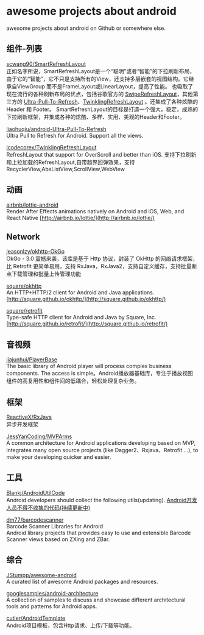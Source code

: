 
# awesome projects about android

awesome projects about android on Github or somewhere else.  


## 组件-列表

[scwang90/SmartRefreshLayout](https://github.com/scwang90/SmartRefreshLayout)  
正如名字所说，SmartRefreshLayout是一个“聪明”或者“智能”的下拉刷新布局，由于它的“智能”，它不只是支持所有的View，还支持多层嵌套的视图结构。它继承自ViewGroup 而不是FrameLayout或LinearLayout，提高了性能。
也吸取了现在流行的各种刷新布局的优点，包括谷歌官方的 [SwipeRefreshLayout](https://developer.android.com/reference/android/support/v4/widget/SwipeRefreshLayout.html)，其他第三方的 [Ultra-Pull-To-Refresh](https://github.com/liaohuqiu/android-Ultra-Pull-To-Refresh)、[TwinklingRefreshLayout](https://github.com/lcodecorex/TwinklingRefreshLayout) 。还集成了各种炫酷的 Header 和 Footer。
SmartRefreshLayout的目标是打造一个强大，稳定，成熟的下拉刷新框架，并集成各种的炫酷、多样、实用、美观的Header和Footer。  

[liaohuqiu/android-Ultra-Pull-To-Refresh](https://github.com/liaohuqiu/android-Ultra-Pull-To-Refresh)  
Ultra Pull to Refresh for Android. Support all the views.  

[lcodecorex/TwinklingRefreshLayout](https://github.com/lcodecorex/TwinklingRefreshLayout)  
RefreshLayout that support for OverScroll and better than iOS. 支持下拉刷新和上拉加载的RefreshLayout,自带越界回弹效果，支持RecyclerView,AbsListView,ScrollView,WebView  


## 动画

[airbnb/lottie-android](https://github.com/airbnb/lottie-android)  
Render After Effects animations natively on Android and iOS, Web, and React Native [http://airbnb.io/lottie/](http://airbnb.io/lottie/)  


## Network

[jeasonlzy/okhttp-OkGo](https://github.com/jeasonlzy/okhttp-OkGo)  
OkGo - 3.0 震撼来袭，该库是基于 Http 协议，封装了 OkHttp 的网络请求框架，比 Retrofit 更简单易用，支持 RxJava，RxJava2，支持自定义缓存，支持批量断点下载管理和批量上传管理功能  

[square/okhttp](https://github.com/square/okhttp)  
An HTTP+HTTP/2 client for Android and Java applications. [http://square.github.io/okhttp/](http://square.github.io/okhttp/)  

[square/retrofit](https://github.com/square/retrofit)  
Type-safe HTTP client for Android and Java by Square, Inc. [http://square.github.io/retrofit/](http://square.github.io/retrofit/)  


## 音视频

[jiajunhui/PlayerBase](https://github.com/jiajunhui/PlayerBase)  
The basic library of Android player will process complex business components. The access is simple。Android播放器基础库，专注于播放视图组件的高复用性和组件间的低耦合，轻松处理复杂业务。  


## 框架

[ReactiveX/RxJava](https://github.com/ReactiveX/RxJava)  
异步开发框架   

[JessYanCoding/MVPArms](https://github.com/JessYanCoding/MVPArms)  
A common architecture for Android applications developing based on MVP, integrates many open source projects (like Dagger2、Rxjava、Retrofit ...), to make your developing quicker and easier.  


## 工具

[Blankj/AndroidUtilCode](https://github.com/Blankj/AndroidUtilCode)  
Android developers should collect the following utils(updating). [Android开发人员不得不收集的代码(持续更新中)](https://blankj.com/2016/07/31/android-utils-code/)  

[dm77/barcodescanner](https://github.com/dm77/barcodescanner)  
Barcode Scanner Libraries for Android  
Android library projects that provides easy to use and extensible Barcode Scanner views based on ZXing and ZBar.  


## 综合

[JStumpp/awesome-android](https://github.com/JStumpp/awesome-android)  
A curated list of awesome Android packages and resources.  

[googlesamples/android-architecture](https://github.com/googlesamples/android-architecture)  
A collection of samples to discuss and showcase different architectural tools and patterns for Android apps.  

[cutler/AndroidTemplate](https://github.com/cutler/AndroidTemplate)    
Android项目模板，包含Http请求、上传/下载等功能。  

